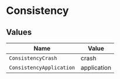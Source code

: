 # Consistency


## Values

| Name                     | Value                    |
| ------------------------ | ------------------------ |
| `ConsistencyCrash`       | crash                    |
| `ConsistencyApplication` | application              |